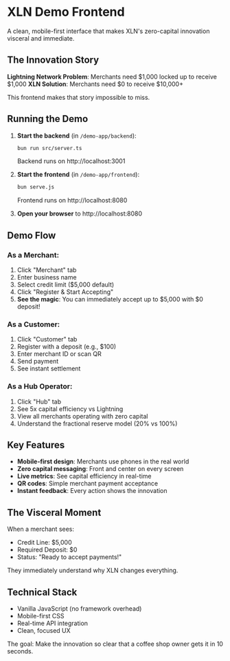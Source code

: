 # XLN Demo Frontend

A clean, mobile-first interface that makes XLN's zero-capital innovation visceral and immediate.

## The Innovation Story

**Lightning Network Problem**: Merchants need $1,000 locked up to receive $1,000
**XLN Solution**: Merchants need $0 to receive $10,000+

This frontend makes that story impossible to miss.

## Running the Demo

1. **Start the backend** (in `/demo-app/backend`):
   ```bash
   bun run src/server.ts
   ```
   Backend runs on http://localhost:3001

2. **Start the frontend** (in `/demo-app/frontend`):
   ```bash
   bun serve.js
   ```
   Frontend runs on http://localhost:8080

3. **Open your browser** to http://localhost:8080

## Demo Flow

### As a Merchant:
1. Click "Merchant" tab
2. Enter business name
3. Select credit limit ($5,000 default)
4. Click "Register & Start Accepting"
5. **See the magic**: You can immediately accept up to $5,000 with $0 deposit!

### As a Customer:
1. Click "Customer" tab
2. Register with a deposit (e.g., $100)
3. Enter merchant ID or scan QR
4. Send payment
5. See instant settlement

### As a Hub Operator:
1. Click "Hub" tab
2. See 5x capital efficiency vs Lightning
3. View all merchants operating with zero capital
4. Understand the fractional reserve model (20% vs 100%)

## Key Features

- **Mobile-first design**: Merchants use phones in the real world
- **Zero capital messaging**: Front and center on every screen
- **Live metrics**: See capital efficiency in real-time
- **QR codes**: Simple merchant payment acceptance
- **Instant feedback**: Every action shows the innovation

## The Visceral Moment

When a merchant sees:
- Credit Line: $5,000
- Required Deposit: $0
- Status: "Ready to accept payments!"

They immediately understand why XLN changes everything.

## Technical Stack

- Vanilla JavaScript (no framework overhead)
- Mobile-first CSS
- Real-time API integration
- Clean, focused UX

The goal: Make the innovation so clear that a coffee shop owner gets it in 10 seconds.